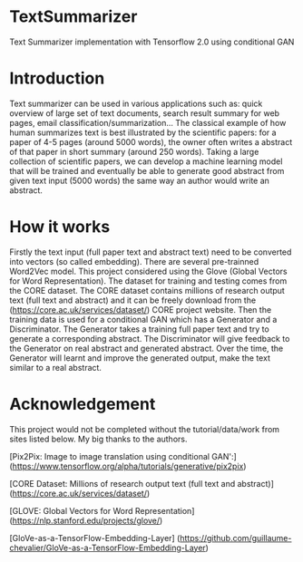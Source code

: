 # TextSummarizer
Text Summarizer implementation with Tensorflow 2.0 using conditional GAN

# Introduction
Text summarizer can be used in various applications such as: quick overview of large set of text documents, search result summary for web pages, email classification/summarization... The classical example of how human summarizes text is best illustrated by the scientific papers: for a paper of 4-5 pages (around 5000 words), the owner often writes a abstract of that paper in short summary (around 250 words). Taking a large collection of scientific papers, we can develop a machine learning model that will be trained and eventually be able to generate good abstract from given text input (5000 words) the same way an author would write an abstract.

# How it works
Firstly the text input (full paper text and abstract text) need to be converted into vectors (so called embedding). There are several pre-trainned Word2Vec model. This project considered using the Glove (Global Vectors for Word Representation). The dataset for training and testing comes from the CORE dataset. The CORE dataset contains millions of research output text (full text and abstract) and it can be freely download from the (https://core.ac.uk/services/dataset/) CORE project website. Then the training data is used for a conditional GAN which has a Generator and a Discriminator. The Generator takes a training full paper text and try to generate a corresponding abstract. The Discriminator will give feedback to the Generator on real abstract and generated abstract. Over the time, the Generator will learnt and improve the generated output, make the text similar to a real abstract.

# Acknowledgement
This project would not be completed without the tutorial/data/work from sites listed below. My big thanks to the authors.

[Pix2Pix: Image to image translation using conditional GAN':] (https://www.tensorflow.org/alpha/tutorials/generative/pix2pix)

[CORE Dataset: Millions of research output text (full text and abstract)] (https://core.ac.uk/services/dataset/)

[GLOVE: Global Vectors for Word Representation] (https://nlp.stanford.edu/projects/glove/)

[GloVe-as-a-TensorFlow-Embedding-Layer]  (https://github.com/guillaume-chevalier/GloVe-as-a-TensorFlow-Embedding-Layer)
